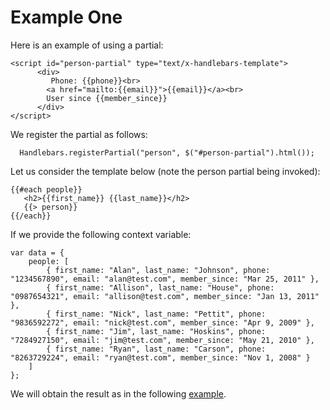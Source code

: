 # Example One

Here is an example of using a partial:

~~~
<script id="person-partial" type="text/x-handlebars-template">
      <div>
         Phone: {{phone}}<br>
        <a href="mailto:{{email}}">{{email}}</a><br>
        User since {{member_since}}
      </div>
</script>
~~~

We register the partial as follows:

~~~
  Handlebars.registerPartial("person", $("#person-partial").html());
~~~


Let us consider the template below (note the person partial being invoked):

~~~
{{#each people}}
   <h2>{{first_name}} {{last_name}}</h2>
   {{> person}}
{{/each}}
~~~

If we provide the following context variable:

~~~
var data = {
    people: [
        { first_name: "Alan", last_name: "Johnson", phone: "1234567890", email: "alan@test.com", member_since: "Mar 25, 2011" },
        { first_name: "Allison", last_name: "House", phone: "0987654321", email: "allison@test.com", member_since: "Jan 13, 2011" },
        { first_name: "Nick", last_name: "Pettit", phone: "9836592272", email: "nick@test.com", member_since: "Apr 9, 2009" },
        { first_name: "Jim", last_name: "Hoskins", phone: "7284927150", email: "jim@test.com", member_since: "May 21, 2010" },
        { first_name: "Ryan", last_name: "Carson", phone: "8263729224", email: "ryan@test.com", member_since: "Nov 1, 2008" }
    ]
};
~~~

We will obtain the result as in the following <a href ="archives/examples/example1.html" target="_blank">example</a>.
